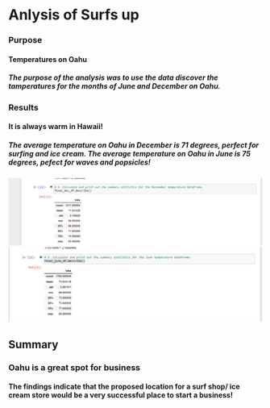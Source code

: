 # Anlysis of Surfs up

### Purpose
#### Temperatures on Oahu
##### The purpose of the analysis was to use the data discover the tamperatures for the months of June and December on Oahu. 

### Results 
#### It is always warm in Hawaii! 
##### The average temperature on Oahu in December is 71 degrees, perfect for surfing and ice cream. The average temperature on Oahu in June is 75 degrees, pefect for waves and popsicles!
![image](https://github.com/ErmaSwartz/surfs_up/blob/main/stats_dec.png)
![image](https://github.com/ErmaSwartz/surfs_up/blob/main/stats_june.png)

## Summary 
### Oahu is a great spot for business
#### The findings indicate that the proposed location for a surf shop/ ice cream store would be a very successful place to start a business! 
